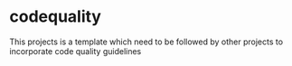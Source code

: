 # codequality
This projects is a template which need to be followed by other projects to incorporate code quality guidelines

